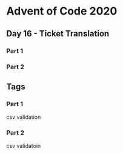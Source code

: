 # Advent of Code 2020
## Day 16 - Ticket Translation

### Part 1

### Part 2


## Tags

### Part 1

csv validation

### Part 2

csv validatoin

